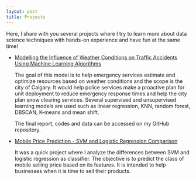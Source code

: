```yaml
---
layout: post
title: Projects
---
```


Here, I share with you several projects where I try to learn more about data science techniques with hands-on experience and have fun at the same time!

* [Modelling the Influence of Weather Conditions on Traffic Accidents Using Machine Learning Algorithms](https://github.com/lsantosq/Modelling-the-Influence-of-Weather-Conditions-on-Traffic-Accidents-Using-Machine-Learning-Algorithms)
   
   The goal of this model is to help emergency services estimate and optimize resources based on weather conditions and the scope is the city of Calgary. It would help police services make a proactive plan for unit deployment to reduce emergency response times and help the city plan snow clearing services. Several supervised and unsupervised learning models are used such as linear regression, KNN, random forest, DBSCAN, K-means and mean shift. 
   
   The final report, codes and data can be accessed on my GitHub repository.

* [Mobile Price Prediction - SVM and Logistic Regression Comparison](https://lsantosq.github.io/2020-07-10-Mobile-Price-Prediction-SVM-and-Logistic-Regression/)

    It was a quick project where I analyze the differences between SVM and logistic regression as classifier. The objective is to predict the class of mobile selling price based on its features. It is intended to help businesses when it is time to sell their products.
